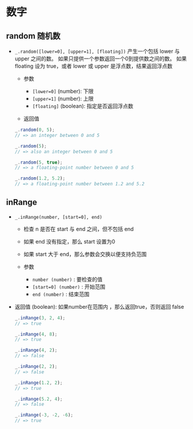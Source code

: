 # 数字

## random 随机数

+ `_.random([lower=0], [upper=1], [floating])` 产生一个包括 lower 与 upper 之间的数。 如果只提供一个参数返回一个0到提供数之间的数。 如果 floating 设为 true，或者 lower 或 upper 是浮点数，结果返回浮点数

  + 参数

    + `[lower=0]` (number): 下限
    + `[upper=1]` (number): 上限
    + `[floating]` (boolean): 指定是否返回浮点数

  + 返回值

  ```js
  _.random(0, 5);
  // => an integer between 0 and 5

  _.random(5);
  // => also an integer between 0 and 5

  _.random(5, true);
  // => a floating-point number between 0 and 5

  _.random(1.2, 5.2);
  // => a floating-point number between 1.2 and 5.2
  ```

## inRange

+ `_.inRange(number, [start=0], end)`

  + 检查 n 是否在 start 与 end 之间，但不包括 end
  + 如果 end 没有指定，那么 start 设置为0
  + 如果 start 大于 end，那么参数会交换以便支持负范围

  + 参数

    + `number (number)` : 要检查的值
    + `[start=0] (number)` : 开始范围
    + `end (number)` : 结束范围

+ 返回值 (boolean): 如果number在范围内 ，那么返回true，否则返回 false

  ```js
  _.inRange(3, 2, 4);
  // => true

  _.inRange(4, 8);
  // => true

  _.inRange(4, 2);
  // => false

  _.inRange(2, 2);
  // => false

  _.inRange(1.2, 2);
  // => true

  _.inRange(5.2, 4);
  // => false

  _.inRange(-3, -2, -6);
  // => true
  ```
